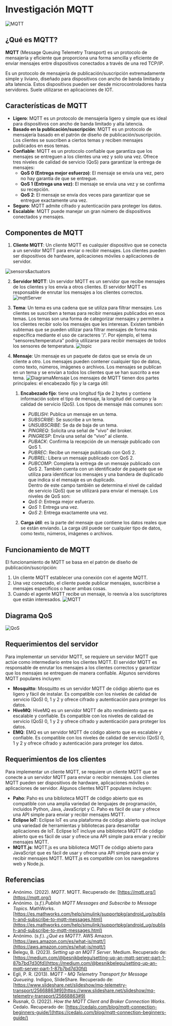 # Investigación MQTT

![MQTT](https://es.mathworks.com/help/simulink/supportpkg/android_ug/mqtt_architecture.png)

## ¿Qué es MQTT?
**MQTT** (Message Queuing Telemetry Transport) es un protocolo de mensajería  y eficiente que proporciona una forma sencilla y eficiente de enviar mensajes entre dispositivos conectados a través de una red TCP/IP. 

Es un protocolo de mensajería de publicación/suscripción extremadamente simple y liviano, diseñado para dispositivos con ancho de banda limitado y alta latencia. Estos dispositivos pueden ser desde microcontroladores hasta servidores. Suele utilizarse en aplicaciones de IOT.

## Características de MQTT
* **Ligero**: MQTT es un protocolo de mensajería ligero y simple que es ideal para dispositivos con ancho de banda limitado y alta latencia.
* **Basado en la publicación/suscripción**: MQTT es un protocolo de mensajería basado en el patrón de diseño de publicación/suscripción. Los clientes se suscriben a ciertos temas y reciben mensajes publicados en esos temas.
* **Confiable**: MQTT es un protocolo confiable que garantiza que los mensajes se entreguen a los clientes una vez y solo una vez. Ofrece tres niveles de calidad de servicio (QoS) para garantizar la entrega de mensajes:
    * **QoS 0 (Entrega mejor esfuerzo)**: El mensaje se envía una vez, pero no hay garantía de que se entregue.
    * **QoS 1 (Entrega una vez)**: El mensaje se envía una vez y se confirma su recepción.
    * **QoS 2**: El mensaje se envía dos veces para garantizar que se entregue exactamente una vez.
* **Seguro**: MQTT admite cifrado y autenticación para proteger los datos.
* **Escalable**: MQTT puede manejar un gran número de dispositivos conectados y mensajes.

## Componentes de MQTT
1. **Cliente MQTT**: Un cliente MQTT es cualquier dispositivo que se conecta a un servidor MQTT para enviar o recibir mensajes. Los clientes pueden ser dispositivos de hardware, aplicaciones móviles o aplicaciones de servidor.

![sensors&actuators](https://media.licdn.com/dms/image/D4D12AQFLPpmRvkt4UA/article-cover_image-shrink_720_1280/0/1710564648713?e=1724889600&v=beta&t=5r7gOzMmiaqMApHm2Y9Q2cVtk_kQb-qouhjHZInj1WU)

2. **Servidor MQTT**: Un servidor MQTT es un servidor que recibe mensajes de los clientes y los envía a otros clientes. El servidor MQTT es responsable de enrutar los mensajes a los clientes correctos.
![mqttServer](https://diggitymarketing.com/wp-content/uploads/2022/05/How-Does-A-Server-Work-.jpg)

3. **Tema**: Un tema es una cadena que se utiliza para filtrar mensajes. Los clientes se suscriben a temas para recibir mensajes publicados en esos temas. Los temas son una forma de categorizar mensajes y permiten a los clientes recibir solo los mensajes que les interesan. Existen también subtemas que se pueden utilizar para filtrar mensajes de forma más específica mediante el uso de caracteres '/'. Por ejemplo, el tema "sensores/temperatura" podría utilizarse para recibir mensajes de todos los sensores de temperatura.
![topic](https://www.luisllamas.es/wp-content/uploads/2019/06/2019-02-17-22_16_39-Libro1-Excel.png)

1. **Mensaje**: Un mensaje es un paquete de datos que se envía de un cliente a otro. Los mensajes pueden contener cualquier tipo de datos, como texto, números, imágenes o archivos. Los mensajes se publican en un tema y se envían a todos los clientes que se han suscrito a ese tema.
![DiagramaMensaje](https://www.rfwireless-world.com/images/MQTT-protocol-message-format.jpg)
Los mensajes de MQTT tienen dos partes principales: el encabezado fijo y la carga útil:
    1. **Encabezado fijo**: tiene una longitud fija de 2 bytes y contiene información sobre el tipo de mensaje, la longitud del cuerpo y la calidad de servicio (QoS). Los tipos de mensaje más comunes son:
        * *PUBLISH*: Publica un mensaje en un tema.
        * *SUBSCRIBE*: Se suscribe a un tema.
        * *UNSUBSCRIBE*: Se da de baja de un tema.
        * *PINGREQ*: Solicita una señal de "vivo" del broker.
        * *PINGRESP*: Envía una señal de "vivo" al cliente.
        * *PUBACK*: Confirma la recepción de un mensaje publicado con QoS 1.
        * *PUBREC*: Recibe un mensaje publicado con QoS 2.
        * *PUBREL*: Libera un mensaje publicado con QoS 2.
        * *PUBCOMP*: Completa la entrega de un mensaje publicado con QoS 2.
    También cuenta con un identificador de paquete que se utiliza para identificar los mensajes y una bandera de duplicado que indica si el mensaje es un duplicado.<br>
    Dentro de este campo también se determina el nivel de calidad de servicio (QoS) que se utilizará para enviar el mensaje. Los niveles de QoS son:
        * *QoS 0*: Entrega mejor esfuerzo.
        * *QoS 1*: Entrega una vez.
        * *QoS 2*: Entrega exactamente una vez.
  
    2. **Carga útil**: es la parte del mensaje que contiene los datos reales que se están enviando. La carga útil puede ser cualquier tipo de datos, como texto, números, imágenes o archivos.

## Funcionamiento de MQTT
El funcionamiento de MQTT se basa en el patrón de diseño de publicación/suscripción:
1. Un cliente MQTT establecer una conexión con el agente MQTT.
2. Una vez conectado, el cliente puede publicar mensajes, suscribirse a mensajes específicos o hacer ambas cosas.
3. Cuando el agente MQTT recibe un mensaje, lo reenvía a los suscriptores que están interesados.
![MQTT](https://www.twilio.com/content/dam/twilio-com/global/en/blog/legacy/2023/what-is-mqtt/MQTT_Diagram_gOmDdU4.png)

## Diagrama QoS
![QoS](https://devopedia.org/images/article/10/4215.1529256993.jpg)

## Requerimientos del servidor
Para implementar un servidor MQTT, se requiere un servidor MQTT que actúe como intermediario entre los clientes MQTT. El servidor MQTT es responsable de enrutar los mensajes a los clientes correctos y garantizar que los mensajes se entreguen de manera confiable. Algunos servidores MQTT populares incluyen:
* **Mosquitto**: Mosquitto es un servidor MQTT de código abierto que es ligero y fácil de instalar. Es compatible con los niveles de calidad de servicio (QoS) 0, 1 y 2 y ofrece cifrado y autenticación para proteger los datos.
* **HiveMQ**: HiveMQ es un servidor MQTT de alto rendimiento que es escalable y confiable. Es compatible con los niveles de calidad de servicio (QoS) 0, 1 y 2 y ofrece cifrado y autenticación para proteger los datos.
* **EMQ**: EMQ es un servidor MQTT de código abierto que es escalable y confiable. Es compatible con los niveles de calidad de servicio (QoS) 0, 1 y 2 y ofrece cifrado y autenticación para proteger los datos.

## Requerimientos de los clientes
Para implementar un cliente MQTT, se requiere un cliente MQTT que se conecte a un servidor MQTT para enviar o recibir mensajes. Los clientes MQTT pueden ser dispositivos de hardware, aplicaciones móviles o aplicaciones de servidor. Algunos clientes MQTT populares incluyen:
* **Paho**: Paho es una biblioteca MQTT de código abierto que es compatible con una amplia variedad de lenguajes de programación, incluidos Python, Java, JavaScript y C. Paho es fácil de usar y ofrece una API simple para enviar y recibir mensajes MQTT.
* **Eclipse IoT**: Eclipse IoT es una plataforma de código abierto que incluye una variedad de herramientas y bibliotecas para desarrollar aplicaciones de IoT. Eclipse IoT incluye una biblioteca MQTT de código abierto que es fácil de usar y ofrece una API simple para enviar y recibir mensajes MQTT.
* **MQTT.js**: MQTT.js es una biblioteca MQTT de código abierto para JavaScript que es fácil de usar y ofrece una API simple para enviar y recibir mensajes MQTT. MQTT.js es compatible con los navegadores web y Node.js.

## Referencias
* Anónimo. (2022). *MQTT*. MQTT. Recuperado de: [https://mqtt.org/](https://mqtt.org/)
* Anónimo. (*s.f.*).*Publish MQTT Messages and Subscribe to Message Topics*. MathWorks. [https://es.mathworks.com/help/simulink/supportpkg/android_ug/publish-and-subscribe-to-mqtt-messages.html](https://es.mathworks.com/help/simulink/supportpkg/android_ug/publish-and-subscribe-to-mqtt-messages.html)
* Anónimo. (*s.f.*). *¿Qué es MQTT?*. AWS Amazon. [https://aws.amazon.com/es/what-is/mqtt/](https://aws.amazon.com/es/what-is/mqtt/)
* Belegu, B. (2023). *Setting up an MQTT Server*. Medium. Recuperado de: [https://medium.com/@besnikbelegu/setting-up-an-mqtt-server-part-1-87b7bd7d30fd](https://medium.com/@besnikbelegu/setting-up-an-mqtt-server-part-1-87b7bd7d30fd)
* Egli, P. R. (2013). *MQTT - MQ Telemetry Transport for Message Queueing*. Indigoo, SlideShare. Recuperado de: [https://www.slideshare.net/slideshow/mq-telemetry-transport/25668863#9](https://www.slideshare.net/slideshow/mq-telemetry-transport/25668863#9)
* Rusnak, O. (2022). *How the MQTT Client and Broker Connection Works*. Cedalo. Recuperado de: [https://cedalo.com/blog/mqtt-connection-beginners-guide/](https://cedalo.com/blog/mqtt-connection-beginners-guide/)